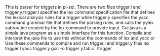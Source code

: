 This is parser for triggers in pl-sql.
There are two files trigger.l and trigger.y.trigger.l specifies the lex command specification file that defines the lexical analysis rules for a trigger while trigger.y specifies the yacc command grammar file that defines the parsing rules, and calls the yylex subroutine created by the lex command to provide input.
Gui.java is a simple java program as a simple interface for this function.
Compile and interpret the java file to use this without the commands of lex and yacc 
or
Use these commands to compile and run trigger.l and trigger.y files
      lex trigger.l
      yacc trigger.y
      gcc -o trigger y.tab.c
      ./trigger
